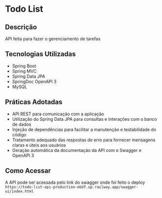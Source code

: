 # Todo List

## Descrição
API feita para fazer o gerenciamento de tarefas

## Tecnologias Utilizadas
- Spring Boot
- Spring MVC
- Spring Data JPA
- SpringDoc OpenAPI 3
- MySQL

## Práticas Adotadas

- API REST para comunicação com a aplicação
- Utilização do Spring Data JPA para consultas e interações com o banco de dados
- Injeção de dependências para facilitar a manutenção e testabilidade do código
- Tratamento adequado das respostas de erro para fornecer mensagens claras e úteis aos usuários
- Geração automática da documentação da API com o Swagger e OpenAPI 3

## Como Acessar
A API pode ser acessada pelo link do swagger onde foi feito o deploy `https://todo-list-api-production-ebdf.up.railway.app/swagger-ui/index.html`
